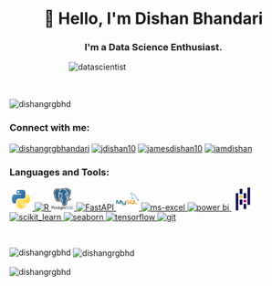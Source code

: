 <h1 align="center">👋 Hello, I'm Dishan Bhandari</h1>
<h3 align="center">
                        I'm a Data Science Enthusiast.</h3>
<img align="right" alt="datascientist" width="400" src="https://cdn.dribbble.com/userupload/42718600/file/original-833cff88c97d6a9fb979969c967b4436.png?resize=1024x1536&vertical=center">
  <br><br>
  <br>
<p align="left"> <img src="https://komarev.com/ghpvc/?username=dishangrgbhd&label=Profile%20views&color=0e75b6&style=flat" alt="dishangrgbhd" /> </p>

<h3 align="left">Connect with me:</h3>
<p align="left">
<a href="https://linkedin.com/in/dishangrgbhandari" target="blank"><img align="center" src="https://raw.githubusercontent.com/rahuldkjain/github-profile-readme-generator/master/src/images/icons/Social/linked-in-alt.svg" alt="dishangrgbhandari" height="30" width="40" /></a>
<a href="https://x.com/dishangrgbhd" target="blank"><img align="center" src="https://encrypted-tbn0.gstatic.com/images?q=tbn:ANd9GcRD-HA8M0DS2akK-Wdd8rBTLdPUH4O1EawcYCShvxpMRQ&s&ec=72940542" alt="jdishan10" height="30" width="40" /></a>
<a href="https://fb.com/jamesdishan10" target="blank"><img align="center" src="https://raw.githubusercontent.com/rahuldkjain/github-profile-readme-generator/master/src/images/icons/Social/facebook.svg" alt="jamesdishan10" height="30" width="40" /></a>
<a href="https://instagram.com/iamdishan" target="blank"><img align="center" src="https://raw.githubusercontent.com/rahuldkjain/github-profile-readme-generator/master/src/images/icons/Social/instagram.svg" alt="iamdishan" height="30" width="40" /></a>
</p>

<h3 align="left">Languages and Tools:</h3>
<p align="left"><a href="https://www.python.org" target="_blank" rel="noreferrer"> <img src="https://raw.githubusercontent.com/devicons/devicon/master/icons/python/python-original.svg" alt="python" width="40" height="40"/> </a>
  <a href="https://www.r-project.org" target="_blank" rel="noreferrer"> <img src="https://upload.wikimedia.org/wikipedia/commons/thumb/1/1b/R_logo.svg/1200px-R_logo.svg.png" alt="R" width="40" height="40"/> </a><a href="https://www.postgresql.org" target="_blank" rel="noreferrer"> <img src="https://raw.githubusercontent.com/devicons/devicon/master/icons/postgresql/postgresql-original-wordmark.svg" alt="postgresql" width="40" height="40"/> </a><a href="https://fastapi.tiangolo.com" target="_blank" rel="noreferrer"> <img src="https://avatars.githubusercontent.com/u/156354296?s=280&v=4" alt="FastAPI" width="40" height="40"/> </a> <a href="https://www.mysql.com/" target="_blank" rel="noreferrer"> <img src="https://raw.githubusercontent.com/devicons/devicon/master/icons/mysql/mysql-original-wordmark.svg" alt="mysql" width="40" height="40"/> </a> <a href="https://www.microsoft.com/en/microsoft-365/excel?market=af" target="_blank" rel="noreferrer"> <img src="https://upload.wikimedia.org/wikipedia/commons/thumb/7/73/Microsoft_Excel_2013-2019_logo.svg/1200px-Microsoft_Excel_2013-2019_logo.svg.png" alt="ms-excel" width="40" height="40"/> </a>  <a href="https://powerbi.microsoft.com/en-us/desktop/" target="_blank" rel="noreferrer"> <img src="https://uxwing.com/wp-content/themes/uxwing/download/brands-and-social-media/power-bi-icon.png" alt="power bi" width="40" height="40"/> </a><a href="https://pandas.pydata.org/" target="_blank" rel="noreferrer"> <img src="https://raw.githubusercontent.com/devicons/devicon/2ae2a900d2f041da66e950e4d48052658d850630/icons/pandas/pandas-original.svg" alt="pandas" width="40" height="40"/> </a> <a href="https://scikit-learn.org/" target="_blank" rel="noreferrer"> <img src="https://upload.wikimedia.org/wikipedia/commons/0/05/Scikit_learn_logo_small.svg" alt="scikit_learn" width="40" height="40"/> </a><a href="https://seaborn.pydata.org/" target="_blank" rel="noreferrer"> <img src="https://seaborn.pydata.org/_images/logo-mark-lightbg.svg" alt="seaborn" width="40" height="40"/> </a> <a href="https://www.tensorflow.org" target="_blank" rel="noreferrer"> <img src="https://www.vectorlogo.zone/logos/tensorflow/tensorflow-icon.svg" alt="tensorflow" width="40" height="40"/> </a>  <a href="https://git-scm.com/" target="_blank" rel="noreferrer"> <img src="https://www.vectorlogo.zone/logos/git-scm/git-scm-icon.svg" alt="git" width="40" height="40"/> </a>   </p>
<br>
<p><img align="left" src="https://github-readme-stats.vercel.app/api/top-langs?username=dishangrgbhd&show_icons=true&locale=en&layout=compact" alt="dishangrgbhd" /></p>
<p>&nbsp;<img align="center" src="https://github-readme-stats.vercel.app/api?username=dishangrgbhd&show_icons=true&locale=en" alt="dishangrgbhd" /></p>

<p><img align="center" src="https://github-readme-streak-stats.herokuapp.com/?user=dishangrgbhd&" alt="dishangrgbhd" /></p>

